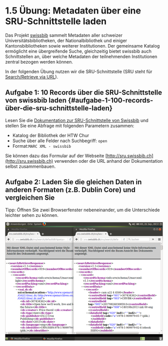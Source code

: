 # 1.5 Übung: Metadaten über eine SRU-Schnittstelle laden

Das Projekt [swissbib](https://www.swissbib.ch) sammelt Metadaten aller schweizer Universitätsbibliotheken, der Nationalbibliothek und einiger Kantonsbibliotheken sowie weiterer Institutionen. Der gemeinsame Katalog ermöglicht eine übergreifende Suche, gleichzeitig bietet swissbib auch Schnittstellen an, über welche Metadaten der teilnehmenden Institutionen zentral bezogen werden können.

In der folgenden Übung nutzen wir die SRU-Schnittstelle \(SRU steht für [Search/Retrieve via URL](http://www.loc.gov/standards/sru/)\).

## Aufgabe 1: 10 Records über die SRU-Schnittstelle von swissbib laden {#aufgabe-1-100-records-über-die-sru-schnittstelle-laden}

Lesen Sie die [Dokumentation zur SRU-Schnittstelle von Swissbib](http://www.swissbib.org/wiki/index.php?title=SRU) und stellen Sie eine Abfrage mit folgenden Parametern zusammen:

* Katalog der Bibliothek der HTW Chur
* Suche über alle Felder nach Suchbegriff: `open`
* Format:`MARC XML - swissbib`

Sie können dazu das Formular auf der Webseite [http://sru.swissbib.ch](http://sru.swissbib.ch) verwenden oder die URL anhand der Dokumentation selbst zusammenbauen.

## Aufgabe 2: Laden Sie die gleichen Daten in anderen Formaten \(z.B. Dublin Core\) und vergleichen Sie

Tipp: Öffnen Sie zwei Browserfenster nebeneinander, um die Unterschiede leichter sehen zu können.

![](/images/swissbib-sru.png)


